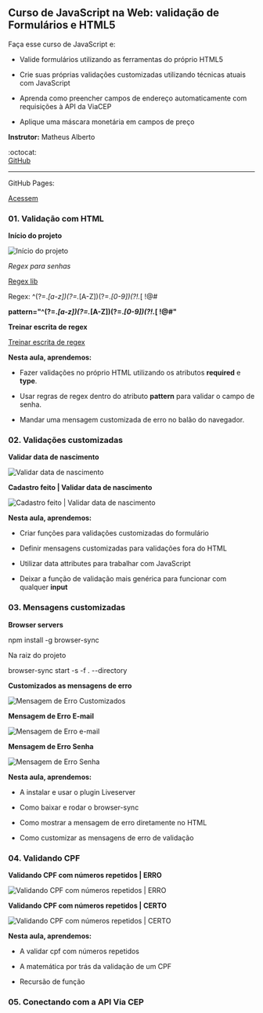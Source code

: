## Curso de JavaScript na Web: validação de Formulários e HTML5

Faça esse curso de JavaScript e:

- Valide formulários utilizando as ferramentas do próprio HTML5

- Crie suas próprias validações customizadas utilizando técnicas atuais com JavaScript

- Aprenda como preencher campos de endereço automaticamente com requisições à API da ViaCEP

- Aplique uma máscara monetária em campos de preço

**Instrutor:** Matheus Alberto

:octocat:	
[GitHub](https://github.com/ikyrie)

__________

GitHub Pages:

[Acessem]()

### 01. Validação com HTML 

**Início do projeto**

![Início do projeto](./assets/img/print/inicioProjeto.png)

*Regex para senhas*

[Regex lib](https://regexlib.com/Search.aspx?k=password&AspxAutoDetectCookieSupport=1)

Regex: ^(?=.*[a-z])(?=.*[A-Z])(?=.*[0-9])(?!.*[ !@#$%^&*_=+-]).{6,12}$ 

**pattern="^(?=.*[a-z])(?=.*[A-Z])(?=.*[0-9])(?!.*[ !@#$%^&*_=+-]).{6,12}$"**

**Treinar escrita de regex**

[Treinar escrita de regex](https://regexr.com/)

**Nesta aula, aprendemos:**

- Fazer validações no próprio HTML utilizando os atributos **required** e **type**.

- Usar regras de regex dentro do atributo **pattern** para validar o campo de senha.

- Mandar uma mensagem customizada de erro no balão do navegador.

### 02. Validações customizadas

**Validar data de nascimento**

![Validar data de nascimento](./assets/img/print/validarNascimento.png)

**Cadastro feito | Validar data de nascimento**

![Cadastro feito | Validar data de nascimento](./assets/img/print/validacaoNascimento2.png)

**Nesta aula, aprendemos:**

- Criar funções para validações customizadas do formulário

- Definir mensagens customizadas para validações fora do HTML

- Utilizar data attributes para trabalhar com JavaScript

- Deixar a função de validação mais genérica para funcionar com qualquer **input**

### 03. Mensagens customizadas 

**Browser servers**

npm install -g browser-sync 

Na raiz do projeto 

browser-sync start -s -f . --directory

**Customizados as mensagens de erro**


![Mensagem de Erro Customizados](./assets/img/print/mensagensDeErroCustomizadas.png)

**Mensagem de Erro E-mail** 

![Mensagem de Erro e-mail](./assets/img/print/mensagemErroEmail.png)

**Mensagem de Erro Senha**

![Mensagem de Erro Senha](./assets/img/print/mensagemErroSenha.png)

**Nesta aula, aprendemos:**

- A instalar e usar o plugin Liveserver

- Como baixar e rodar o browser-sync

- Como mostrar a mensagem de erro diretamente no HTML

- Como customizar as mensagens de erro de validação

### 04. Validando CPF

**Validando CPF com números repetidos | ERRO**

![Validando CPF com números repetidos | ERRO](./assets/img/print/validandoCPF.png)

**Validando CPF com números repetidos | CERTO**

![Validando CPF com números repetidos | CERTO](./assets/img/print/cpfCerto.png)

**Nesta aula, aprendemos:**

- A validar cpf com números repetidos

- A matemática por trás da validação de um CPF

- Recursão de função

### 05. Conectando com a API Via CEP

